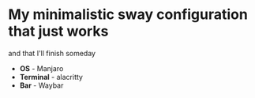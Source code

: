 # My minimalistic sway configuration that just works
and that I'll finish someday

- **OS** - Manjaro
- **Terminal** - alacritty
- **Bar** - Waybar

